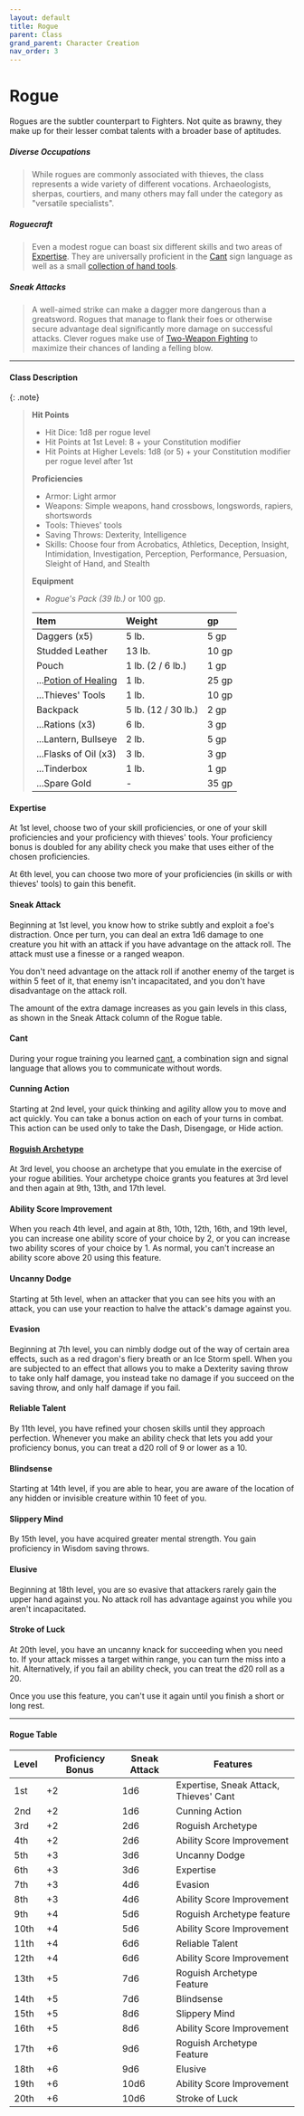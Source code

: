 ```yaml
---
layout: default
title: Rogue
parent: Class
grand_parent: Character Creation
nav_order: 3
---
```


# Rogue

Rogues are the subtler counterpart to Fighters. Not quite as brawny, they make up for their lesser combat talents with a broader base of aptitudes. 

##### Diverse Occupations
> While rogues are commonly associated with thieves, the class represents a wide variety of different vocations. Archaeologists, sherpas, courtiers, and many others may fall under the category as "versatile specialists".

##### Roguecraft
> Even a modest rogue can boast six different skills and two areas of [Expertise](#expertise). They are universally proficient in the [Cant](#cant) sign language as well as a small [collection of hand tools](../../../data/items/thief_tools).

##### Sneak Attacks
> A well-aimed strike can make a dagger more dangerous than a greatsword. Rogues that manage to flank their foes or otherwise secure advantage deal significantly more damage on successful attacks. Clever rogues make use of [Two-Weapon Fighting](../../more/review/maneuvers_offense#two-weapon-fighting) to maximize their chances of landing a felling blow.

---

#### Class Description

{: .note}
> **Hit Points**
> 
> * Hit Dice: 1d8 per rogue level
> * Hit Points at 1st Level: 8 + your Constitution modifier
> * Hit Points at Higher Levels: 1d8 (or 5) + your Constitution modifier per rogue level after 1st
> 
> **Proficiencies**
> 
> * Armor: Light armor
> * Weapons: Simple weapons, hand crossbows, longswords, rapiers, shortswords
> * Tools: Thieves' tools
> * Saving Throws: Dexterity, Intelligence
> * Skills: Choose four from Acrobatics, Athletics, Deception, Insight, Intimidation, Investigation, Perception, Performance, Persuasion, Sleight of Hand, and Stealth
>
> **Equipment**
>
> * _Rogue's Pack (39 lb.)_ or 100 gp.
> 
> | Item                                         | Weight              | gp    |
> | :------------------------------------------- | :------------------ | :---- |
> | Daggers (x5)                                 | 5 lb.               | 5 gp  |
> | Studded Leather                              | 13 lb.              | 10 gp |
> | Pouch                                        | 1 lb. (2 / 6 lb.)   | 1 gp  |
> | ...[Potion of Healing](../../gear/alchemics) | 1 lb.               | 25 gp |
> | ...Thieves' Tools                            | 1 lb.               | 10 gp |
> | Backpack                                     | 5 lb. (12 / 30 lb.) | 2 gp  |
> | ...Rations (x3)                              | 6 lb.               | 3 gp  |
> | ...Lantern, Bullseye                         | 2 lb.               | 5 gp  |
> | ...Flasks of Oil (x3)                        | 3 lb.               | 3 gp  |
> | ...Tinderbox                                 | 1 lb.               | 1 gp  |
> | ...Spare Gold                                | -                   | 35 gp |

#### Expertise

At 1st level, choose two of your skill proficiencies, or one of your skill proficiencies and your proficiency with thieves' tools. Your proficiency bonus is doubled for any ability check you make that uses either of the chosen proficiencies.

At 6th level, you can choose two more of your proficiencies (in skills or with thieves' tools) to gain this benefit.

#### Sneak Attack

Beginning at 1st level, you know how to strike subtly and exploit a foe's distraction. Once per turn, you can deal an extra 1d6 damage to one creature you hit with an attack if you have advantage on the attack roll. The attack must use a finesse or a ranged weapon.

You don't need advantage on the attack roll if another enemy of the target is within 5 feet of it, that enemy isn't incapacitated, and you don't have disadvantage on the attack roll.

The amount of the extra damage increases as you gain levels in this class, as shown in the Sneak Attack column of the Rogue table.

#### Cant

During your rogue training you learned [cant](../../adventuring/languages#cant), a combination sign and signal language that allows you to communicate without words.

#### Cunning Action

Starting at 2nd level, your quick thinking and agility allow you to move and act quickly. You can take a bonus action on each of your turns in combat. This action can be used only to take the Dash, Disengage, or Hide action.

#### [Roguish Archetype](../../more/archetypes/index)

At 3rd level, you choose an archetype that you emulate in the exercise of your rogue abilities. Your archetype choice grants you features at 3rd level and then again at 9th, 13th, and 17th level.

#### Ability Score Improvement

When you reach 4th level, and again at 8th, 10th, 12th, 16th, and 19th level, you can increase one ability score of your choice by 2, or you can increase two ability scores of your choice by 1. As normal, you can't increase an ability score above 20 using this feature.


#### Uncanny Dodge

Starting at 5th level, when an attacker that you can see hits you with an attack, you can use your reaction to halve the attack's damage against you.

#### Evasion

Beginning at 7th level, you can nimbly dodge out of the way of certain area effects, such as a red dragon's fiery breath or an Ice Storm spell. When you are subjected to an effect that allows you to make a Dexterity saving throw to take only half damage, you instead take no damage if you succeed on the saving throw, and only half damage if you fail.

#### Reliable Talent

By 11th level, you have refined your chosen skills until they approach perfection. Whenever you make an ability check that lets you add your proficiency bonus, you can treat a d20 roll of 9 or lower as a 10.

#### Blindsense

Starting at 14th level, if you are able to hear, you are aware of the location of any hidden or invisible creature within 10 feet of you.

#### Slippery Mind

By 15th level, you have acquired greater mental strength. You gain proficiency in Wisdom saving throws.

#### Elusive

Beginning at 18th level, you are so evasive that attackers rarely gain the upper hand against you. No attack roll has advantage against you while you aren't incapacitated.

#### Stroke of Luck

At 20th level, you have an uncanny knack for succeeding when you need to. If your attack misses a target within range, you can turn the miss into a hit. Alternatively, if you fail an ability check, you can treat the d20 roll as a 20.

Once you use this feature, you can't use it again until you finish a short or long rest.

---

#### Rogue Table

| Level | Proficiency Bonus | Sneak Attack | Features                               |
|-------|-------------------|--------------|----------------------------------------|
| 1st   | +2                | 1d6          | Expertise, Sneak Attack, Thieves' Cant |
| 2nd   | +2                | 1d6          | Cunning Action                         |
| 3rd   | +2                | 2d6          | Roguish Archetype                      |
| 4th   | +2                | 2d6          | Ability Score Improvement              |
| 5th   | +3                | 3d6          | Uncanny Dodge                          |
| 6th   | +3                | 3d6          | Expertise                              |
| 7th   | +3                | 4d6          | Evasion                                |
| 8th   | +3                | 4d6          | Ability Score Improvement              |
| 9th   | +4                | 5d6          | Roguish Archetype feature              |
| 10th  | +4                | 5d6          | Ability Score Improvement              |
| 11th  | +4                | 6d6          | Reliable Talent                        |
| 12th  | +4                | 6d6          | Ability Score Improvement              |
| 13th  | +5                | 7d6          | Roguish Archetype Feature              |
| 14th  | +5                | 7d6          | Blindsense                             |
| 15th  | +5                | 8d6          | Slippery Mind                          |
| 16th  | +5                | 8d6          | Ability Score Improvement              |
| 17th  | +6                | 9d6          | Roguish Archetype Feature              |
| 18th  | +6                | 9d6          | Elusive                                |
| 19th  | +6                | 10d6         | Ability Score Improvement              |
| 20th  | +6                | 10d6         | Stroke of Luck                         |